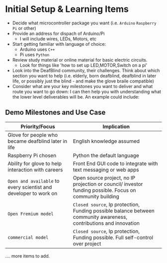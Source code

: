 # Initial Setup & Learning Items  
  
- Decide what microcontroller package you want (i.e. `Arduino` `Raspberry Pi` or other)
- Provide an address for dispach of Arduino/Pi
	- I will include wires, LEDs, Motors, etc  
- Start getting familiar with language of choice:
	- Arduino uses `C++`  
	- Pi uses `Python`  
- Review study material or online material for basic electric circuits.  
	- Look for things like 'how to set up LED,MOTOR,Switch on a pi'  
- Look into the DeafBlind community, their challenges. Think about which section you want to help (i.e. elderly, born deafblind, deafblind in later life, or possibly just the blind - and make the glove braile compatible)  
- Consider what are your key milestones you want to deliver and what route you want to go down: I can then help you with understanding what the lower level deliverables will be. An example could include: 

## Demo Milestones and Use Case   

| Priority/Focus									  | Implication            | 
|-----------------------------------------------------|-----------------------|
| Glove for people who became deafblind later in life | English knowledge assumed | 
| Raspberry Pi chosen  | Python the default language | 
| Ability for glove to help interaction with careers | Front End GUI code to integrate with text messaging or web apps| 
| `Open and available` to every scientist and developer to work on   | Open source project, no IP projection or council/ investor funding possible. Focus on community building  |
| `Open Fremium model` | `Closed source`, Ip protection, Funding possible balance between community awareness, contributions and innovation|
| `commercial model` | `Closed source`, Ip protection, Funding possible. Full self-control over project |  

.... more items to add. 